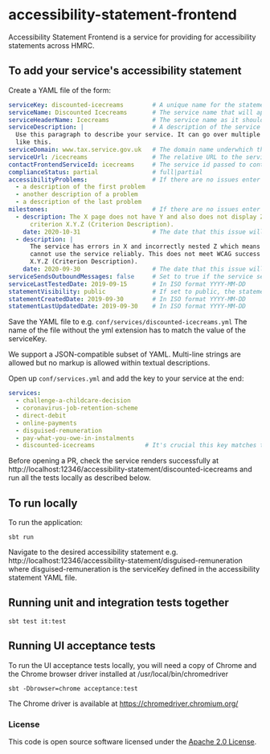 # accessibility-statement-frontend

Accessibility Statement Frontend is a service for providing for accessibility statements across HMRC.

## To add your service's accessibility statement

Create a YAML file of the form:

```yaml
serviceKey: discounted-icecreams        # A unique name for the statement used for routing e.g. https://www.tax.service.gov.uk/accessibility-statement/discounted-icecreams
serviceName: Discounted Icecreams       # The service name that will appear in the title of the accessibility statement. Do not include the word service at the end, as this will be added by the templates
serviceHeaderName: Icecreams            # The service name as it should appear in the grey Gov.UK header bar
serviceDescription: |                   # A description of the service
  Use this paragraph to describe your service. It can go over multiple lines
  like this.
serviceDomain: www.tax.service.gov.uk   # The domain name underwhich this service exists (exclude the https:// and the path)
serviceUrl: /icecreams                  # The relative URL to the service (omitting www.tax.service.gov.uk)
contactFrontendServiceId: icecreams     # The service id passed to contact-frontend and hmrc-deskpro
complianceStatus: partial               # full|partial
accessibilityProblems:                  # If there are no issues enter []
  - a description of the first problem
  - another description of a problem
  - a description of the last problem
milestones:                             # If there are no issues enter []
  - description: The X page does not have Y and also does not display Z. This doesn't meet WCAG success
      criterion X.Y.Z (Criterion Description).
    date: 2020-10-31                    # The date that this issue will be fixed by in ISO format YYYY-MM-DD
  - description: |
      The service has errors in X and incorrectly nested Z which means assistive technologies
      cannot use the service reliably. This does not meet WCAG success criterion
      X.Y.Z (Criterion Description).
    date: 2020-09-30                    # The date that this issue will be fixed by
serviceSendsOutboundMessages: false     # Set to true if the service sends or asks for documents from service users
serviceLastTestedDate: 2019-09-15       # In ISO format YYYY-MM-DD
statementVisibility: public             # If set to public, the statement will be visible in production
statementCreatedDate: 2019-09-30        # In ISO format YYYY-MM-DD
statementLastUpdatedDate: 2019-09-30    # In ISO format YYYY-MM-DD
```

Save the YAML file to e.g. `conf/services/discounted-icecreams.yml` The name of the file without the yml extension 
has to match the value of the serviceKey.

We support a JSON-compatible subset of YAML. Multi-line strings are allowed but no markup is allowed within
 textual descriptions.

Open up `conf/services.yml` and add the key to your service at the end:

```yaml
services:
  - challenge-a-childcare-decision
  - coronavirus-job-retention-scheme
  - direct-debit
  - online-payments
  - disguised-remuneration
  - pay-what-you-owe-in-instalments
  - discounted-icecreams              # It's crucial this key matches the serviceKey in your service's statement YAML file
``` 

Before opening a PR, check the service renders successfully at http://localhost:12346/accessibility-statement/discounted-icecreams
and run all the tests locally as described below.

## To run locally

To run the application:
```
sbt run
```

Navigate to the desired accessibility statement e.g. http://localhost:12346/accessibility-statement/disguised-remuneration
where disguised-remuneration is the serviceKey defined in the accessibility statement YAML file.

## Running unit and integration tests together

```
sbt test it:test
```

## Running UI acceptance tests

To run the UI acceptance tests locally, you will need a copy of Chrome
and the Chrome browser driver installed at /usr/local/bin/chromedriver
```
sbt -Dbrowser=chrome acceptance:test
```

The Chrome driver is available at https://chromedriver.chromium.org/

### License

This code is open source software licensed under the [Apache 2.0 License]("http://www.apache.org/licenses/LICENSE-2.0.html").
 
